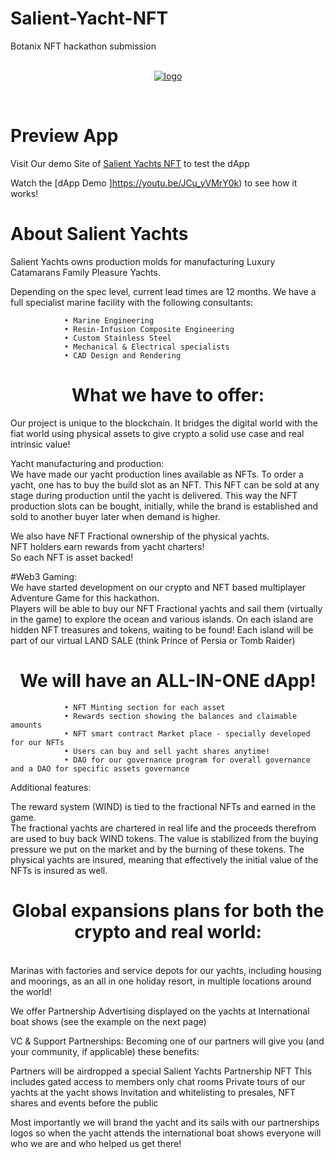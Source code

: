 # Salient-Yacht-NFT
Botanix NFT hackathon submission


<p align="center">
<br />
<a href="https://salientyachts.com"><img src="https://salientyachts.com/Documents/s1Logo.png"  alt="logo"/></a>
<br />
</p>
<br />


# Preview App

Visit Our demo Site of [Salient Yachts NFT](https://salientyachts.xyz) to test the dApp

Watch the [dApp Demo ]https://youtu.be/JCu_yVMrY0k) to see how it works!




# About Salient Yachts
Salient Yachts owns production molds for manufacturing Luxury Catamarans Family Pleasure Yachts.

Depending on the spec level, current lead times are 12 months.
We have a full specialist marine facility with the following consultants:

				• Marine Engineering				
				• Resin-Infusion Composite Engineering
				• Custom Stainless Steel			
				• Mechanical & Electrical specialists
				• CAD Design and Rendering


</p>

<h1 align="center">What we have to offer:</h1>

Our project is unique to the blockchain.
It bridges the digital world with the fiat world using physical assets to give crypto a solid use case and real intrinsic value!

Yacht manufacturing and production:<br />
We have made our yacht production lines available as NFTs. To order a yacht, one has to buy the build slot as an NFT.
This NFT can be sold at any stage during production until the yacht is delivered. This way the NFT production slots can be bought, initially, 
while the brand is established and sold to another buyer later when demand is higher.

We also have NFT Fractional ownership of the physical yachts. <br />
NFT holders earn rewards from yacht charters!<br />
So each NFT is asset backed!<br />

#Web3 Gaming:<br />
We have started development on our crypto and NFT based multiplayer Adventure Game for this hackathon. </br>
Players will be able to buy our NFT Fractional yachts and sail them (virtually in the game) to explore the ocean and various islands.
On each island are hidden NFT treasures and tokens, waiting to be found! 
Each island will be part of our virtual LAND SALE
(think Prince of Persia or Tomb Raider)

<h1 align="center"> We will have an ALL-IN-ONE dApp! </h1>

				• NFT Minting section for each asset				
				• Rewards section showing the balances and claimable amounts
				• NFT smart contract Market place - specially developed for our NFTs
				• Users can buy and sell yacht shares anytime!
				• DAO for our governance program for overall governance and a DAO for specific assets governance
        



Additional features:<br />

The reward system (WIND) is tied to the fractional NFTs and earned in the game.<br />
The fractional yachts are chartered in real life and the proceeds therefrom are used to buy back WIND tokens.
The value is stabilized from the buying pressure we put on the market and by the burning of these tokens.
The physical yachts are insured, meaning that effectively the initial value of the NFTs is insured as well.


<h1 align="center"> Global expansions plans for both the crypto and real world: </h1><br />
Marinas with factories and service depots for our yachts, including housing and moorings, 
as an all in one holiday resort, in multiple locations around the world!

We offer Partnership Advertising displayed on the yachts at International boat shows (see the example on the next page) 


VC & Support Partnerships:
Becoming one of our partners will give you (and your community, if applicable) these benefits:

Partners will be airdropped a special Salient Yachts Partnership NFT
This includes gated access to members only chat rooms
Private tours of our yachts at the yacht shows
Invitation and whitelisting to presales, NFT shares and events before the public

Most importantly we will brand the yacht and its sails with our partnerships logos
so when the yacht attends the international boat shows everyone will who we are and who helped us get there!
